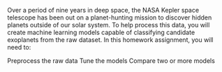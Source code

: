 Over a period of nine years in deep space, the NASA Kepler space telescope has been out on a planet-hunting mission to discover hidden planets outside of our solar system.
To help process this data, you will create machine learning models capable of classifying candidate exoplanets from the raw dataset.
In this homework assignment, you will need to:

Preprocess the raw data
Tune the models
Compare two or more models

